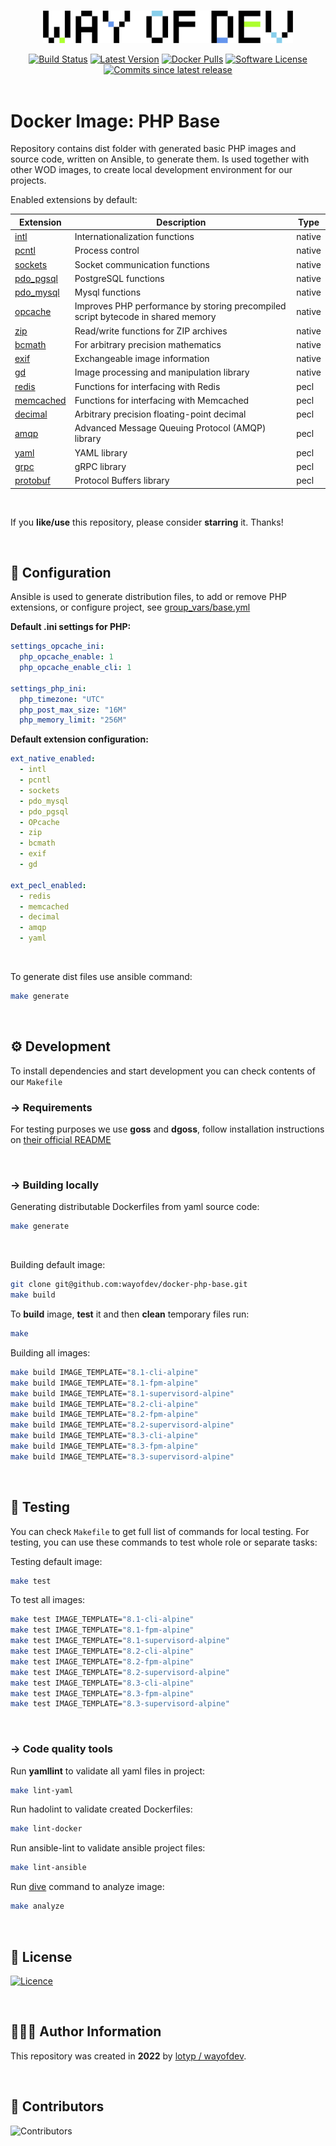 <p align="center">
    <br>
    <a href="https://wayof.dev" target="_blank">
        <picture>
            <source media="(prefers-color-scheme: dark)" srcset="https://raw.githubusercontent.com/wayofdev/.github/master/assets/logo.gh-dark-mode-only.png">
            <img width="400" src="https://raw.githubusercontent.com/wayofdev/.github/master/assets/logo.gh-light-mode-only.png" alt="WayOfDev Logo">
        </picture>
    </a>
    <br>
</p>

<div align="center">
<a href="https://actions-badge.atrox.dev/wayofdev/docker-php-base/goto"><img alt="Build Status" src="https://img.shields.io/endpoint.svg?url=https%3A%2F%2Factions-badge.atrox.dev%2Fwayofdev%2Fdocker-php-base%2Fbadge&style=flat-square"/></a>
<a href="https://github.com/wayofdev/docker-php-base/tags"><img src="https://img.shields.io/github/v/tag/wayofdev/docker-php-base?sort=semver&style=flat-square" alt="Latest Version"></a>
<a href="https://hub.docker.com/repository/docker/wayofdev/php-base"><img alt="Docker Pulls" src="https://img.shields.io/docker/pulls/wayofdev/php-base?style=flat-square"></a>
<a href="LICENSE.md"><img src="https://img.shields.io/github/license/wayofdev/docker-php-base.svg?style=flat-square&color=blue" alt="Software License"/></a>
<a href="#"><img alt="Commits since latest release" src="https://img.shields.io/github/commits-since/wayofdev/docker-php-base/latest?style=flat-square"></a>
</div>

<br>

# Docker Image: PHP Base

Repository contains dist folder with generated basic PHP images and source code, written on Ansible, to generate them. Is used together with other WOD images, to create local development environment for our projects.

Enabled extensions by default:

| Extension                                                    | Description                                                                      | Type   |
|--------------------------------------------------------------|----------------------------------------------------------------------------------|--------|
| [intl](https://www.php.net/manual/en/book.intl.php)          | Internationalization functions                                                   | native |
| [pcntl](https://www.php.net/manual/en/book.pcntl.php)        | Process control                                                                  | native |
| [sockets](https://www.php.net/manual/en/book.sockets.php)    | Socket communication functions                                                   | native |
| [pdo_pgsql](https://www.php.net/manual/en/ref.pdo-pgsql.php) | PostgreSQL functions                                                             | native |
| [pdo_mysql](https://www.php.net/manual/en/ref.pdo-mysql.php) | Mysql functions                                                                  | native |
| [opcache](https://www.php.net/manual/en/book.opcache.php)    | Improves PHP performance by storing precompiled script bytecode in shared memory | native |
| [zip](https://www.php.net/manual/en/book.zip.php)            | Read/write functions for ZIP archives                                            | native |
| [bcmath](https://www.php.net/manual/en/book.bc.php)          | For arbitrary precision mathematics                                              | native |
| [exif](https://www.php.net/manual/en/book.exif.php)          | Exchangeable image information                                                   | native |
| [gd](https://www.php.net/manual/en/book.image.php)           | Image processing and manipulation library                                        | native |
| [redis](https://pecl.php.net/package/redis)                  | Functions for interfacing with Redis                                             | pecl   |
| [memcached](https://pecl.php.net/package/memcached)          | Functions for interfacing with Memcached                                         | pecl   |
| [decimal](https://pecl.php.net/package/decimal)              | Arbitrary precision floating-point decimal                                       | pecl   |
| [amqp](https://pecl.php.net/package/amqp)                    | Advanced Message Queuing Protocol (AMQP) library                                 | pecl   |
| [yaml](https://pecl.php.net/package/yaml)                    | YAML library                                                                     | pecl   |
| [grpc](https://pecl.php.net/package/grpc)                    | gRPC library                                                                     | pecl   |
| [protobuf](https://pecl.php.net/package/protobuf)            | Protocol Buffers library                                                         | pecl   |

<br>

If you **like/use** this repository, please consider **starring** it. Thanks!

<br>

## 🔧 Configuration

Ansible is used to generate distribution files, to add or remove PHP extensions, or configure project, see [group_vars/base.yml](https://github.com/wayofdev/docker-php-base/blob/master/src/group_vars/base.yml)

**Default .ini settings for PHP:**

```yaml
settings_opcache_ini:
  php_opcache_enable: 1
  php_opcache_enable_cli: 1

settings_php_ini:
  php_timezone: "UTC"
  php_post_max_size: "16M"
  php_memory_limit: "256M"
```

**Default extension configuration:**

```yaml
ext_native_enabled:
  - intl
  - pcntl
  - sockets
  - pdo_mysql
  - pdo_pgsql
  - OPcache
  - zip
  - bcmath
  - exif
  - gd

ext_pecl_enabled:
  - redis
  - memcached
  - decimal
  - amqp
  - yaml
```

<br>

To generate dist files use ansible command:

```bash
make generate
```

<br>

## ⚙️ Development

To install dependencies and start development you can check contents of our `Makefile`

### →  Requirements

For testing purposes we use **goss** and **dgoss**, follow installation instructions on  [their official README](https://github.com/aelsabbahy/goss/blob/master/extras/dgoss/README.md)

<br>

### → Building locally

Generating distributable Dockerfiles from yaml source code:

```bash
make generate
```

<br>

Building default image:

```bash
git clone git@github.com:wayofdev/docker-php-base.git
make build
```

To **build** image, **test** it and then **clean** temporary files run:

```bash
make
```

Building all images:

```bash
make build IMAGE_TEMPLATE="8.1-cli-alpine"
make build IMAGE_TEMPLATE="8.1-fpm-alpine"
make build IMAGE_TEMPLATE="8.1-supervisord-alpine"
make build IMAGE_TEMPLATE="8.2-cli-alpine"
make build IMAGE_TEMPLATE="8.2-fpm-alpine"
make build IMAGE_TEMPLATE="8.2-supervisord-alpine"
make build IMAGE_TEMPLATE="8.3-cli-alpine"
make build IMAGE_TEMPLATE="8.3-fpm-alpine"
make build IMAGE_TEMPLATE="8.3-supervisord-alpine"
```

<br>

## 🧪 Testing

You can check `Makefile` to get full list of commands for local testing. For testing, you can use these commands to test whole role or separate tasks:

Testing default image:

```bash
make test
```

To test all images:

```bash
make test IMAGE_TEMPLATE="8.1-cli-alpine"
make test IMAGE_TEMPLATE="8.1-fpm-alpine"
make test IMAGE_TEMPLATE="8.1-supervisord-alpine"
make test IMAGE_TEMPLATE="8.2-cli-alpine"
make test IMAGE_TEMPLATE="8.2-fpm-alpine"
make test IMAGE_TEMPLATE="8.2-supervisord-alpine"
make test IMAGE_TEMPLATE="8.3-cli-alpine"
make test IMAGE_TEMPLATE="8.3-fpm-alpine"
make test IMAGE_TEMPLATE="8.3-supervisord-alpine"
```

<br>

### → Code quality tools

Run **yamllint** to validate all yaml files in project:

```bash
make lint-yaml
```

Run hadolint to validate created Dockerfiles:

```bash
make lint-docker
```

Run ansible-lint to validate ansible project files:

```bash
make lint-ansible
```

Run [dive](https://github.com/wagoodman/dive) command to analyze image:

```bash
make analyze
```

<br>

## 🤝 License

[![Licence](https://img.shields.io/github/license/wayofdev/docker-php-base?style=for-the-badge&color=blue)](./LICENSE)

<br>

## 🙆🏼‍♂️ Author Information

This repository was created in **2022** by [lotyp / wayofdev](https://github.com/wayofdev).

<br>

## 🫡 Contributors

<img align="left" src="https://img.shields.io/github/contributors-anon/wayofdev/docker-php-base?style=for-the-badge" alt="Contributors"/>

<br>
